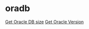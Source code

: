 # oradb
[Get Oracle DB size](mdinclude/get-oracle-sdbsize.md)
[Get Oracle Version](mdinclude/get-oracle-version.md)

